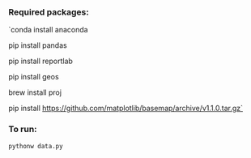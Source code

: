 ### Required packages:

`conda install anaconda

pip install pandas

pip install reportlab

pip install geos

brew install proj

pip install https://github.com/matplotlib/basemap/archive/v1.1.0.tar.gz`

### To run: 
`pythonw data.py`
